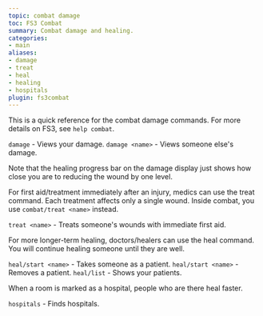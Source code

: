 ```yaml
---
topic: combat damage
toc: FS3 Combat
summary: Combat damage and healing.
categories:
- main
aliases:
- damage
- treat
- heal
- healing
- hospitals
plugin: fs3combat
---
```

This is a quick reference for the combat damage commands. For more details on FS3, see `help combat`.
 
`damage` - Views your damage. 
`damage <name>` - Views someone else's damage.

Note that the healing progress bar on the damage display just shows how close you are to reducing the wound by one level. 

For first aid/treatment immediately after an injury, medics can use the treat command.  Each treatment affects only a single wound.  Inside combat, you use `combat/treat <name>` instead.

`treat <name>` - Treats someone's wounds with immediate first aid.

For more longer-term healing, doctors/healers can use the heal command.  You will continue healing someone until they are well.  

`heal/start <name>` - Takes someone as a patient.
`heal/start <name>` - Removes a patient.
`heal/list` - Shows your patients.

When a room is marked as a hospital, people who are there heal faster.

`hospitals` - Finds hospitals.